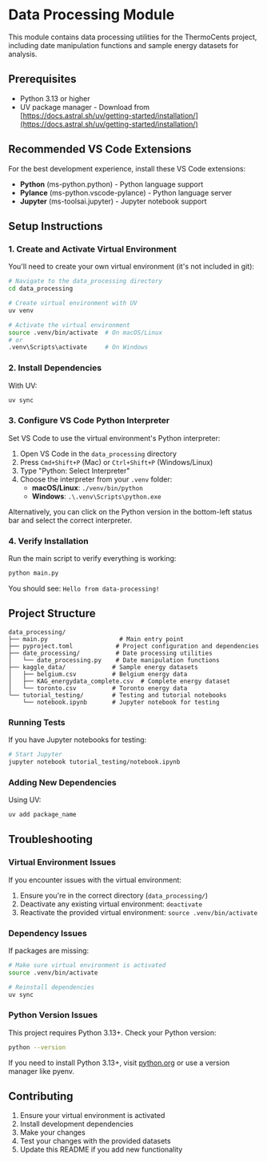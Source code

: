 # Data Processing Module

This module contains data processing utilities for the ThermoCents project, including date manipulation functions and sample energy datasets for analysis.

## Prerequisites

-   Python 3.13 or higher
-   UV package manager - Download from [https://docs.astral.sh/uv/getting-started/installation/](https://docs.astral.sh/uv/getting-started/installation/)

## Recommended VS Code Extensions

For the best development experience, install these VS Code extensions:

-   **Python** (ms-python.python) - Python language support
-   **Pylance** (ms-python.vscode-pylance) - Python language server
-   **Jupyter** (ms-toolsai.jupyter) - Jupyter notebook support

## Setup Instructions

### 1. Create and Activate Virtual Environment

You'll need to create your own virtual environment (it's not included in git):

```bash
# Navigate to the data_processing directory
cd data_processing

# Create virtual environment with UV
uv venv

# Activate the virtual environment
source .venv/bin/activate  # On macOS/Linux
# or
.venv\Scripts\activate     # On Windows
```

### 2. Install Dependencies

With UV:

```bash
uv sync
```

### 3. Configure VS Code Python Interpreter

Set VS Code to use the virtual environment's Python interpreter:

1. Open VS Code in the `data_processing` directory
2. Press `Cmd+Shift+P` (Mac) or `Ctrl+Shift+P` (Windows/Linux)
3. Type "Python: Select Interpreter"
4. Choose the interpreter from your `.venv` folder:
    - **macOS/Linux**: `./venv/bin/python`
    - **Windows**: `.\.venv\Scripts\python.exe`

Alternatively, you can click on the Python version in the bottom-left status bar and select the correct interpreter.

### 4. Verify Installation

Run the main script to verify everything is working:

```bash
python main.py
```

You should see: `Hello from data-processing!`

## Project Structure

```
data_processing/
├── main.py                    # Main entry point
├── pyproject.toml            # Project configuration and dependencies
├── date_processing/          # Date processing utilities
│   └── date_processing.py    # Date manipulation functions
├── kaggle_data/             # Sample energy datasets
│   ├── belgium.csv          # Belgium energy data
│   ├── KAG_energydata_complete.csv  # Complete energy dataset
│   └── toronto.csv          # Toronto energy data
└── tutorial_testing/        # Testing and tutorial notebooks
    └── notebook.ipynb       # Jupyter notebook for testing
```

### Running Tests

If you have Jupyter notebooks for testing:

```bash
# Start Jupyter
jupyter notebook tutorial_testing/notebook.ipynb
```

### Adding New Dependencies

Using UV:

```bash
uv add package_name
```

## Troubleshooting

### Virtual Environment Issues

If you encounter issues with the virtual environment:

1. Ensure you're in the correct directory (`data_processing/`)
2. Deactivate any existing virtual environment: `deactivate`
3. Reactivate the provided virtual environment: `source .venv/bin/activate`

### Dependency Issues

If packages are missing:

```bash
# Make sure virtual environment is activated
source .venv/bin/activate

# Reinstall dependencies
uv sync
```

### Python Version Issues

This project requires Python 3.13+. Check your Python version:

```bash
python --version
```

If you need to install Python 3.13+, visit [python.org](https://www.python.org/downloads/) or use a version manager like pyenv.

## Contributing

1. Ensure your virtual environment is activated
2. Install development dependencies
3. Make your changes
4. Test your changes with the provided datasets
5. Update this README if you add new functionality
